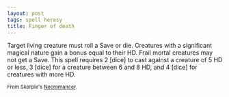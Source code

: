 ```yaml
---
layout: post
tags: spell heresy
title: Finger of death
---
```

Target living creature must roll a Save or die. Creatures with a significant magical nature gain a bonus equal to their HD. Frail mortal creatures may not get a Save. This spell requires 2 [dice] to cast against a creature of 5 HD or less, 3 [dice] for a creature between 6 and 8 HD, and 4 [dice] for creatures with more HD.

<small>From Skerple's [Necromancer](https://coinsandscrolls.blogspot.com/2017/11/osr-necromancers.html).</small>
